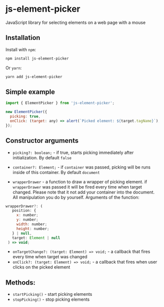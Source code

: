
# js-element-picker

JavaScript library for selecting elements on a web page with a mouse

## Installation

Install with `npm`:
```bash
npm install js-element-picker
```

Or `yarn`:
```bash
yarn add js-element-picker
```

## Simple example

```javascript
import { ElementPicker } from 'js-element-picker';

new ElementPicker({
  picking: true,
  onClick: (target: any) => alert(`Picked element: ${target.tagName}`),
});
```

## Constructor arguments

 - `picking?: boolean;` - if true, starts picking immediately after initialization. By default `false`

 - `container?: Element;` - if `container` was passed, picking will be runs inside of this container. By default `document`
 - `wrapperDrawer` - a function to draw a wrapper of picking element. if `wrapperDrawer` was passed it will be fired every time when target changed. Please note that it not add your container into the document. All manipulation you do by yourself. Arguments of the function: 
 ```javascript
wrapperDrawer?: (
    position: {
      x: number;
      y: number;
      width: number;
      height: number;
    } | null,
    target: Element | null
  ) => void;
``` 
 - `onTargetChange?: (target: Element) => void;` - a callback that fires every time when target was changed
 - `onClick?: (target: Element) => void;` - a callback that fires when user clicks on the picked element

## Methods:

 - `startPicking()` - start picking elements
 - `stopPicking()` - stop picking elements
